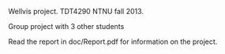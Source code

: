 Wellvis project. TDT4290 NTNU fall 2013.

Group project with 3 other students

Read the report in doc/Report.pdf
for information on the project.

